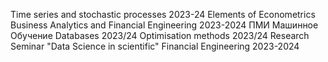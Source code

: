Time series and stochastic processes 2023-24
Elements of Econometrics
Business Analytics and Financial Engineering 2023-2024
ПМИ Машинное Обучение
Databases 2023/24
Optimisation methods 2023/24
Research Seminar "Data Science in scientific"
Financial Engineering 2023-2024
